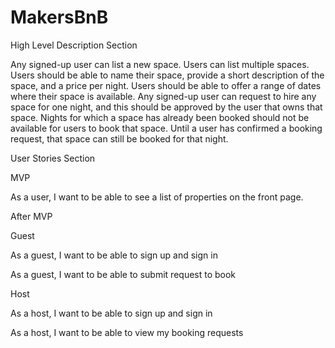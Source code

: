 # MakersBnB

High Level Description Section

Any signed-up user can list a new space.
Users can list multiple spaces.
Users should be able to name their space, provide a short description of the space, and a price per night.
Users should be able to offer a range of dates where their space is available.
Any signed-up user can request to hire any space for one night, and this should be approved by the user that owns that space.
Nights for which a space has already been booked should not be available for users to book that space.
Until a user has confirmed a booking request, that space can still be booked for that night.



User Stories Section


MVP 

As a user,
I want to be able to see a list of properties on the front page.




After MVP 




Guest

As a guest,
I want to be able to sign up and sign in

As a guest, 
I want to be able to submit request to book 


Host

As a host,
I want to be able to sign up and sign in

As a host, 
I want to be able to view my booking requests

